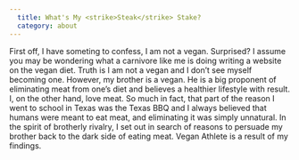 ```yaml
---
  title: What's My <strike>Steak</strike> Stake?
  category: about
---
```

First off, I have someting to confess, I am not a vegan. Surprised? I assume you may be wondering what a carnivore like me is doing writing a website on the vegan diet. Truth is I am not a vegan and I don’t see myself becoming one. However, my brother is a vegan. He is a big proponent of eliminating meat from one’s diet and believes a healthier lifestyle with result. I, on the other hand, love meat. So much in fact, that part of the reason I went to school in Texas was the Texas BBQ and I always believed that humans were meant to eat meat, and eliminating it was simply unnatural. In the spirit of brotherly rivalry, I set out in search of reasons to persuade my brother back to the dark side of eating meat. Vegan Athlete is a result of my findings.
